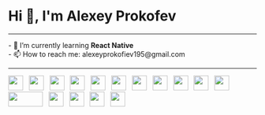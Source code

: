 # Hi 👋, I'm Alexey Prokofev
<hr>
- 🌱 I’m currently learning <strong>React Native</strong> <br>
- 📫 How to reach me: alexeyprokofiev195@gmail.com
<hr>
<span>
<!-- HTML--><img src="https://user-images.githubusercontent.com/62440186/118359846-f9bf1d80-b58d-11eb-87cc-cd7ed15bdefb.png" width="30px" height="30px">&nbsp;&nbsp;
<!-- CSS--><img src="https://user-images.githubusercontent.com/62440186/118359835-f166e280-b58d-11eb-81a4-6468a086f59e.png" width="30px" height="30px">&nbsp;&nbsp;
<!-- SASS--><img src="https://user-images.githubusercontent.com/62440186/126059602-6e407547-bedd-4884-b303-bef23ed123ac.png" width="30px" height="30px">&nbsp;&nbsp;
<!-- Bootstrap--><img src="https://user-images.githubusercontent.com/62440186/118359167-e8c0dd00-b58a-11eb-9cc0-a5a253e987e4.png" width="30px" height="30px">&nbsp;&nbsp;
<!-- JS--><img src="https://user-images.githubusercontent.com/62440186/118359848-fa57b400-b58d-11eb-9908-e1dbed0d4f8e.png" width="30px" height="30px">&nbsp;&nbsp;
<!-- Vuefire--><img src="https://user-images.githubusercontent.com/62440186/126898247-19cb31f2-52aa-4829-aa72-ed202824f1a9.png" width="30px" height="30px">&nbsp;&nbsp;
<!-- Vuetify--><img src="https://user-images.githubusercontent.com/62440186/126898289-f3f911fd-dfc3-4de7-a7e4-c094f1cbe47a.png" width="30px" height="30px">&nbsp;&nbsp;
<!-- VueJs--><img src="https://user-images.githubusercontent.com/62440186/127307057-bd27bffc-1381-4c1c-a825-2db2b46904f8.jpg" width="30px" height="30px">&nbsp;&nbsp;
<!-- --><img src="https://user-images.githubusercontent.com/62440186/118359853-faf04a80-b58d-11eb-973e-58d175d51cf2.png" width="30px" height="30px">&nbsp;&nbsp;
<!-- --><img src="https://user-images.githubusercontent.com/62440186/148935705-f5f3b81d-aeae-481a-9b98-75f1b7bb5c16.png" width="30px" height="30px">&nbsp;&nbsp;
<!-- --><img src="https://user-images.githubusercontent.com/62440186/118359854-fb88e100-b58d-11eb-9878-355e6ca78c8f.png" width="30px" height="30px">&nbsp;&nbsp;
<!-- --><img src="https://user-images.githubusercontent.com/62440186/118359844-f9268700-b58d-11eb-9aa0-81442c2c0328.png" width="70px" height="30px">&nbsp;&nbsp;
<!-- --><img src="https://user-images.githubusercontent.com/62440186/118359858-fc217780-b58d-11eb-9b51-fc31fc407bd3.png" width="30px" height="30px">&nbsp;&nbsp;
<!-- --><img src="https://user-images.githubusercontent.com/62440186/118359860-fcba0e00-b58d-11eb-8029-10686c672fa3.png" width="30px" height="30px">&nbsp;&nbsp;
<!-- --><img src="https://user-images.githubusercontent.com/62440186/118359851-faf04a80-b58d-11eb-81af-7871f1e1d021.png" width="30px" height="30px">&nbsp;&nbsp;
<!-- --><img src="https://user-images.githubusercontent.com/62440186/136647445-23458393-b7d9-4cdc-b23b-6b5eff3ea721.png" width="30px" height="30px">&nbsp;&nbsp;

<!--
**josqer/josqer** is a ✨ _special_ ✨ repository because its `README.md` (this file) appears on your GitHub profile.
c
Here are some ideas to get you started:

- 🔭 I’m currently working on ...

- 👯 I’m looking to collaborate on ...
- 🤔 I’m looking for help with ...
- 💬 Ask me about ...

- 😄 Pronouns: ...
- ⚡ Fun fact: ...
-->

